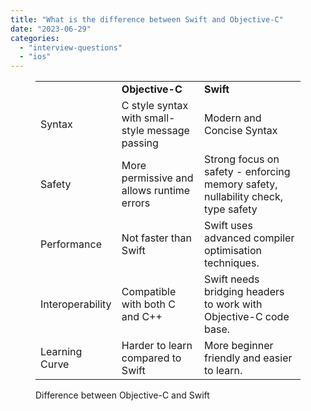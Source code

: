 ```yaml
---
title: "What is the difference between Swift and Objective-C"
date: "2023-06-29"
categories: 
  - "interview-questions"
  - "ios"
---
```


<figure>

<table><tbody><tr><td></td><td class="has-text-align-left" data-align="left"><strong>Objective-C</strong></td><td class="has-text-align-left" data-align="left"><strong>Swift</strong></td></tr><tr><td>Syntax</td><td class="has-text-align-left" data-align="left">C style syntax with small-style message passing</td><td class="has-text-align-left" data-align="left">Modern and Concise Syntax</td></tr><tr><td>Safety</td><td class="has-text-align-left" data-align="left">More permissive and allows runtime errors</td><td class="has-text-align-left" data-align="left">Strong focus on safety - enforcing memory safety, nullability check, type safety</td></tr><tr><td>Performance</td><td class="has-text-align-left" data-align="left">Not faster than Swift</td><td class="has-text-align-left" data-align="left">Swift uses advanced compiler optimisation techniques.</td></tr><tr><td>Interoperability</td><td class="has-text-align-left" data-align="left">Compatible with both C and C++</td><td class="has-text-align-left" data-align="left">Swift needs bridging headers to work with Objective-C code base.</td></tr><tr><td>Learning Curve</td><td class="has-text-align-left" data-align="left">Harder to learn compared to Swift</td><td class="has-text-align-left" data-align="left">More beginner friendly and easier to learn.</td></tr></tbody></table>

<figcaption>

Difference between Objective-C and Swift

</figcaption>



</figure>
